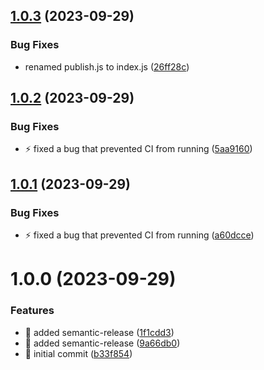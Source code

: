 ## [1.0.3](https://github.com/tomerh2001/semantic-release-gitlab-merge-request/compare/v1.0.2...v1.0.3) (2023-09-29)


### Bug Fixes

* renamed publish.js to index.js ([26ff28c](https://github.com/tomerh2001/semantic-release-gitlab-merge-request/commit/26ff28c13af5aa839d335951a2a6551d2c4903f3))

## [1.0.2](https://github.com/tomerh2001/semantic-release-gitlab-merge-request/compare/v1.0.1...v1.0.2) (2023-09-29)


### Bug Fixes

* :zap: fixed a bug that prevented CI from running ([5aa9160](https://github.com/tomerh2001/semantic-release-gitlab-merge-request/commit/5aa9160ec74025275ee8f1ad8bcfb585af0a1a0c))

## [1.0.1](https://github.com/tomerh2001/semantic-release-gitlab-merge-request/compare/v1.0.0...v1.0.1) (2023-09-29)


### Bug Fixes

* :zap: fixed a bug that prevented CI from running ([a60dcce](https://github.com/tomerh2001/semantic-release-gitlab-merge-request/commit/a60dcce35c6309eb1694398663970d610b0967d7))

# 1.0.0 (2023-09-29)


### Features

* :rocket: added semantic-release ([1f1cdd3](https://github.com/tomerh2001/semantic-release-gitlab-merge-request/commit/1f1cdd3e740521e4709600bb4b4c5b1aa8350a13))
* :rocket: added semantic-release ([9a66db0](https://github.com/tomerh2001/semantic-release-gitlab-merge-request/commit/9a66db0d3a03860f850d26e6811413b28cfd6806))
* :rocket: initial commit ([b33f854](https://github.com/tomerh2001/semantic-release-gitlab-merge-request/commit/b33f8549a5bbdafd16b95e991332b9db19844da4))
